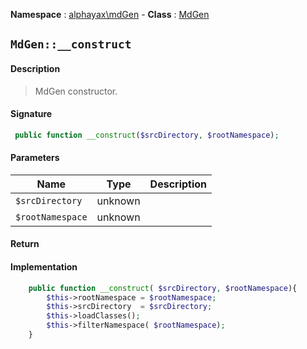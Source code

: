 **Namespace**  : [alphayax\mdGen](../__NAMESPACE__.md) -
**Class** : [MdGen](__CLASS__.md)

## `MdGen::__construct`

#### Description

> MdGen constructor.

#### Signature

```php
 public function __construct($srcDirectory, $rootNamespace);
```

#### Parameters

| Name | Type | Description |
|---|---|---|
| `$srcDirectory` | unknown |  |
| `$rootNamespace` | unknown |  |

#### Return


#### Implementation

```php
    public function __construct( $srcDirectory, $rootNamespace){
        $this->rootNamespace = $rootNamespace;
        $this->srcDirectory  = $srcDirectory;
        $this->loadClasses();
        $this->filterNamespace( $rootNamespace);
    }

```
